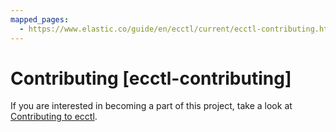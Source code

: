 ```yaml
---
mapped_pages:
  - https://www.elastic.co/guide/en/ecctl/current/ecctl-contributing.html
---
```


# Contributing [ecctl-contributing]

If you are interested in becoming a part of this project, take a look at [Contributing to ecctl](https://github.com/elastic/ecctl/blob/master/CONTRIBUTING.md).

